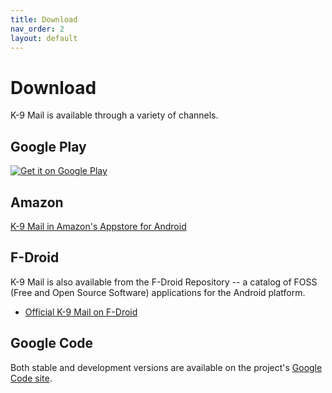 ```yaml
---
title: Download
nav_order: 2
layout: default
---
```


# Download

K-9 Mail is available through a variety of channels.


## Google Play

[![Get it on Google Play](https://developer.android.com/images/brand/en_generic_rgb_wo_45.png)](https://play.google.com/store/apps/details?id=com.fsck.k9)


## Amazon

[K-9 Mail in Amazon's Appstore for Android](http://www.amazon.com/K-9-Dog-Walkers-Mail/dp/B004JK61K0/)


## F-Droid

K-9 Mail is also available from the F-Droid Repository -- a catalog of FOSS (Free and Open Source Software) applications for the Android platform.

* [Official K-9 Mail on F-Droid](https://f-droid.org/repository/browse/?fdid=com.fsck.k9)


## Google Code

Both stable and development versions are available on the project's [Google Code site](https://code.google.com/p/k9mail/downloads/list).
